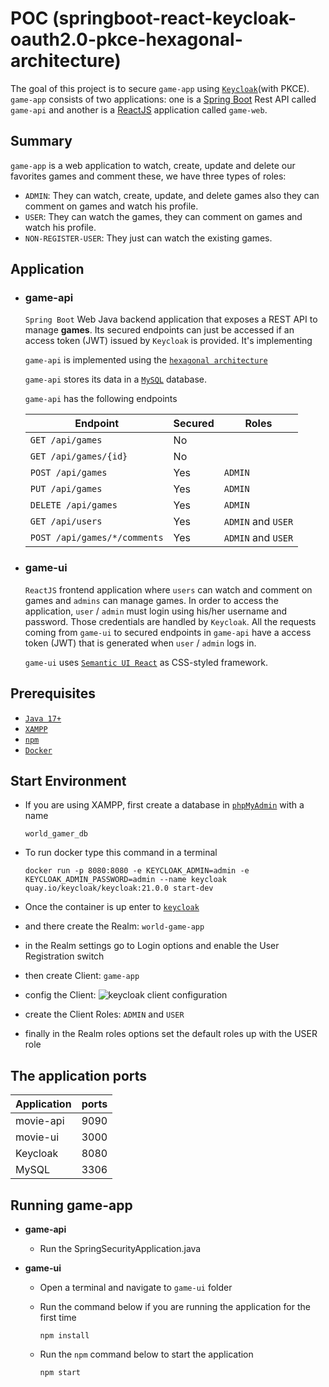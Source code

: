 # POC (springboot-react-keycloak-oauth2.0-pkce-hexagonal-architecture)

The goal of this project is to secure `game-app` using [`Keycloak`](https://www.keycloak.org/)(with PKCE). `game-app` consists of two applications: one is a [Spring Boot](https://docs.spring.io/spring-boot/docs/current/reference/htmlsingle/) Rest API called `game-api` and another is a [ReactJS](https://reactjs.org/) application called `game-web`.

## Summary

`game-app` is a web application to watch, create, update and delete our favorites games and comment these, we have three types of roles:

* `ADMIN`: They can watch, create, update, and delete games also they can comment on games and watch his profile.
* `USER`: They can watch the games, they can comment on games and watch his profile.
* `NON-REGISTER-USER`: They just can watch the existing games.

## Application

- ### game-api

  `Spring Boot` Web Java backend application that exposes a REST API to manage **games**. Its secured endpoints can just be accessed if an access token (JWT) issued by `Keycloak` is provided. It's implementing

  `game-api` is implemented using the [`hexagonal architecture`](https://github.com/thombergs/buckpal) 
  
  `game-api` stores its data in a [`MySQL`](https://www.mysql.com/) database.

  `game-api` has the following endpoints

  | Endpoint                                                          | Secured | Roles                       |
  |-------------------------------------------------------------------|---------|-----------------------------|
  | `GET /api/games`                                                  | No      |                             |
  | `GET /api/games/{id}`                                             | No      |                             |
  | `POST /api/games`                                                 | Yes     | `ADMIN`                     | 
  | `PUT /api/games`                                                  | Yes     | `ADMIN`                     | 
  | `DELETE /api/games`                                               | Yes     | `ADMIN`                     | 
  | `GET /api/users`                                                  | Yes     | `ADMIN` and `USER`          |
  | `POST /api/games/*/comments`                                       | Yes     | `ADMIN` and `USER`          |

- ### game-ui

  `ReactJS` frontend application where `users` can watch and comment on games and `admins` can manage games. In order to access the application, `user` / `admin` must login using his/her username and password. Those credentials are handled by `Keycloak`. All the requests coming from `game-ui` to secured endpoints in `game-api` have a access token (JWT) that is generated when `user` / `admin` logs in.
  
  `game-ui` uses [`Semantic UI React`](https://react.semantic-ui.com/) as CSS-styled framework.

## Prerequisites

- [`Java 17+`](https://www.oracle.com/java/technologies/downloads/#java17)
- [`XAMPP`](https://www.apachefriends.org/es/download.html)
- [`npm`](https://docs.npmjs.com/downloading-and-installing-node-js-and-npm)
- [`Docker`](https://www.docker.com/)

## Start Environment

- If you are using XAMPP, first create a database in [`phpMyAdmin`](http://localhost/phpmyadmin/) with a name
  ```
  world_gamer_db
  ```

- To run docker type this command in a terminal
  ```
  docker run -p 8080:8080 -e KEYCLOAK_ADMIN=admin -e KEYCLOAK_ADMIN_PASSWORD=admin --name keycloak quay.io/keycloak/keycloak:21.0.0 start-dev
  ```
- Once the container is up enter to [`keycloak`](http://localhost:8080/admin/)
  
- and there create the Realm: `world-game-app`  
- in the Realm settings go to Login options and enable the User Registration switch  
- then create Client: `game-app`  
- config the Client: ![keycloak client configuration](https://drive.google.com/uc?export=view&id=1BvOfDQxlfz0BmjNvXeD-1BTN6CUMYwPX)   
- create the Client Roles: `ADMIN` and `USER`
- finally in the Realm roles options set the default roles up with the USER role


## The application ports

| Application | ports      |
|-------------|----------- |
| movie-api   | 9090       |
| movie-ui    | 3000       |
| Keycloak    | 8080       |
| MySQL       | 3306       |

## Running game-app

- **game-api**

  - Run the SpringSecurityApplication.java

- **game-ui**

  - Open a terminal and navigate to `game-ui` folder

  - Run the command below if you are running the application for the first time
    ```
    npm install
    ```

  - Run the `npm` command below to start the application
    ```
    npm start
    ```
